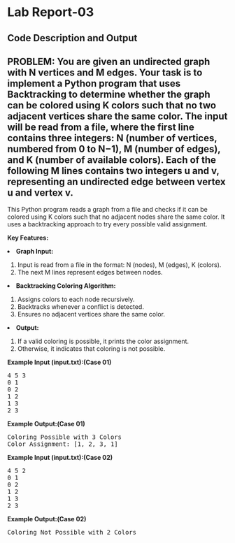 <h1>Lab Report-03</h1>

<h2>Code Description and Output</h2>

<h2 id="graph-coloring">PROBLEM: You are given an undirected graph with N vertices and M edges. Your task is to implement a Python program that uses Backtracking to determine whether the graph can be colored using K colors such that no two adjacent vertices share the same color. The input will be read from a file, where the first line contains three integers: N (number of vertices, numbered from 0 to N−1), M (number of edges), and K (number of available colors). Each of the following M lines contains two integers u and v, representing an undirected edge between vertex u and vertex v.</h2>
<p>This Python program reads a graph from a file and checks if it can be colored using K colors such that no adjacent nodes share the same color. It uses a backtracking approach to try every possible valid assignment.</p>

<p><strong>Key Features:</strong></p>
<li><strong>Graph Input:</strong></li>
<ol>
  <li>Input is read from a file in the format: N (nodes), M (edges), K (colors).</li>
  <li>The next M lines represent edges between nodes.</li>
</ol>

<li><strong>Backtracking Coloring Algorithm:</strong></li>
<ol>
  <li>Assigns colors to each node recursively.</li>
  <li>Backtracks whenever a conflict is detected.</li>
  <li>Ensures no adjacent vertices share the same color.</li>
</ol>

<li><strong>Output:</strong></li>
<ol>
  <li>If a valid coloring is possible, it prints the color assignment.</li>
  <li>Otherwise, it indicates that coloring is not possible.</li>
</ol>

<p><strong>Example Input (input.txt):(Case 01)</strong></p>
<pre>
4 5 3
0 1
0 2
1 2
1 3
2 3
</pre>

<p><strong>Example Output:(Case 01)</strong></p>
<pre>
Coloring Possible with 3 Colors
Color Assignment: [1, 2, 3, 1]
</pre>

<p><strong>Example Input (input.txt):(Case 02)</strong></p>
<pre>
4 5 2
0 1
0 2
1 2
1 3
2 3
</pre>

<p><strong>Example Output:(Case 02)</strong></p>
<pre>
Coloring Not Possible with 2 Colors
</pre>
